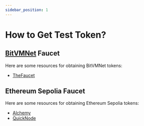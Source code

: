 ```yaml
---
sidebar_position: 1
---
```


# How to Get Test Token?

## [BitVMNet](https://docs.bitlayer.org/docs/BitVMBridge/BitVMNet) Faucet

Here are some resources for obtaining BitVMNet tokens:  

- [TheFaucet](https://www.thefaucet.org/Bitcoin/Bitvmnet)  

## Ethereum Sepolia Faucet

Here are some resources for obtaining Ethereum Sepolia tokens:  

- [Alchemy](https://www.alchemy.com/faucets/ethereum-sepolia)  
- [QuickNode](https://faucet.quicknode.com/ethereum/sepolia) 